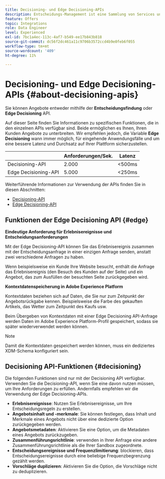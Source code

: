 ```yaml
---
title: Decisioning- und Edge Decisioning-APIs
description: Entscheidungs-Management ist eine Sammlung von Services und Benutzeroberflächenprogrammen, mit denen Marketing-Experten personalisierte Angebotserlebnisse für Endbenutzer erstellen und bereitstellen können – über verschiedene Kanäle und Anwendungen hinweg und unter Verwendung von Business-Logik und Entscheidungsregeln.
feature: Offers
topic: Integrations
role: Data Engineer
level: Experienced
exl-id: 7bc1a4ec-113c-4af7-b549-ee17b843b818
source-git-commit: dc56f2dc461a11c9706b3572ccd4b9e0feb6f055
workflow-type: tm+mt
source-wordcount: '409'
ht-degree: 11%

---
```


# Decisioning- und Edge Decisioning-APIs {#about-decisioning-apis}

Sie können Angebote entweder mithilfe der **Entscheidungsfindung** oder **Edge Decisioning** API.

Auf dieser Seite finden Sie Informationen zu spezifischen Funktionen, die in den einzelnen APIs verfügbar sind. Beide ermöglichen es Ihnen, Ihren Kunden Angebote zu unterbreiten. Wir empfehlen jedoch, die Variable **Edge Decisioning** wann immer möglich, für eingehende Anwendungsfälle und um eine bessere Latenz und Durchsatz auf Ihrer Plattform sicherzustellen.

|  | Anforderungen/Sek. | Latenz |
|---|---|---|
| Decisioning-API | 2.000 | &lt;500ms |
| Edge Decisioning-API | 5.000 | &lt;250ms |

Weiterführende Informationen zur Verwendung der APIs finden Sie in diesen Abschnitten:
* [Decisioning-API](decisioning-api.md)
* [Edge Decisioning-API](edge-decisioning-api.md)

## Funktionen der Edge Decisioning API {#edge}

**Eindeutige Anforderung für Erlebnisereignisse und Entscheidungsanforderungen**

Mit der Edge Decisioning-API können Sie das Erlebnisereignis zusammen mit der Entscheidungsanfrage in einer einzigen Anfrage senden, anstatt zwei verschiedene Anfragen zu haben.

Wenn beispielsweise ein Kunde Ihre Website besucht, enthält die Anfrage das Erlebnisereignis (den Besuch des Kunden auf der Seite) und ein Angebot, das zum Ausfüllen der besuchten Seite zurückgegeben wird.

**Kontextdatenspeicherung in Adobe Experience Platform**

Kontextdaten beziehen sich auf Daten, die Sie nur zum Zeitpunkt der Angebotsrückgabe kennen. Beispielsweise die Farbe des gekauften Artikels, das Wetter zum Zeitpunkt des Kaufs usw.

Beim Übergeben von Kontextdaten mit einer Edge Decisioning API-Anfrage werden Daten im Adobe Experience Platform-Profil gespeichert, sodass sie später wiederverwendet werden können.

>[!NOTE]
>
>Damit die Kontextdaten gespeichert werden können, muss ein dediziertes XDM-Schema konfiguriert sein.

## Decisioning API-Funktionen {#decisioning}

Die folgenden Funktionen sind nur mit der Decisioning API verfügbar. Verwenden Sie die Decisioning-API, wenn Sie eine davon nutzen müssen, um Ihre Anforderungen zu erfüllen. Andernfalls empfehlen wir die Verwendung der Edge Decisioning-APIs.

* **Erlebnisereignisse**: Nutzen Sie Erlebnisereignisse, um Ihre Entscheidungsregeln zu erstellen.
* **Angebotsinhalt und -merkmale**: Sie können festlegen, dass Inhalt und Merkmale eines Angebots nicht über eine dedizierte Option zurückgegeben werden.
* **Angebotsmetadaten**: Aktivieren Sie eine Option, um die Metadaten eines Angebots zurückzugeben.
* **Zusammenführungsrichtlinie**: verwenden in Ihrer Anfrage eine andere Zusammenführungsrichtlinie als die Ihrer Sandbox zugeordnete.
* **Entscheidungsereignisse und Frequenzlimitierung**: blockieren, dass Entscheidungsereignisse durch eine beliebige Frequenzbegrenzung gezählt werden.
* **Vorschläge duplizieren**: Aktivieren Sie die Option, die Vorschläge nicht zu deduplizieren.
